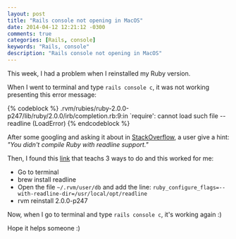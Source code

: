 ```yaml
---
layout: post
title: "Rails console not opening in MacOS"
date: 2014-04-12 12:21:12 -0300
comments: true
categories: [Rails, console]
keywords: "Rails, console"
description: "Rails console not opening in MacOS"
---
```


This week, I had a problem when I reinstalled my Ruby version. 

When I went to terminal and type `rails console c`, it was not working presenting this error message:

{% codeblock %}
.rvm/rubies/ruby-2.0.0-p247/lib/ruby/2.0.0/irb/completion.rb:9:in `require': cannot load such file -- readline (LoadError)
{% endcodeblock %}

After some googling and asking it about in [StackOverflow](http://stackoverflow.com/questions/22995981/rails-console-is-not-working-rails-c), a user give a hint: _"You didn't compile Ruby with readline support."_

Then, I found this [link](https://github.com/guard/guard/wiki/Add-Readline-support-to-Ruby-on-Mac-OS-X) that teachs 3 ways to do and this worked for me:

- Go to terminal
- brew install readline
- Open the file `~/.rvm/user/db` and add the line: `ruby_configure_flags=--with-readline-dir=/usr/local/opt/readline`
- rvm reinstall 2.0.0-p247 

Now, when I go to terminal and type `rails console c`, it's working again :)

Hope it helps someone :)
